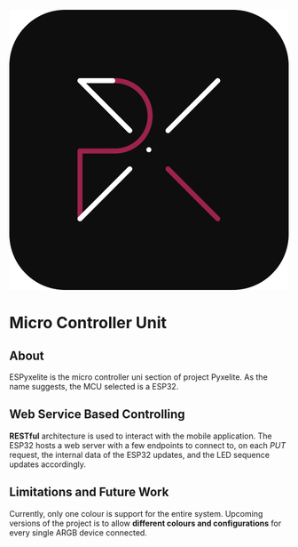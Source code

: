 <div style="text-align:center">

![icon](img/icon.png ':size=25%')

</div>

# Micro Controller Unit

## About

ESPyxelite is the micro controller uni section of project Pyxelite. As the name suggests, the MCU selected is a ESP32.

## Web Service Based Controlling

**RESTful** architecture is used to interact with the mobile application. The ESP32 hosts a web server with a few endpoints to connect to, on each _PUT_ request, the internal data of the ESP32 updates, and the LED sequence updates accordingly.

## Limitations and Future Work

Currently, only one colour is support for the entire system. Upcoming versions of the project is to allow **different colours and configurations** for every single ARGB device connected.
